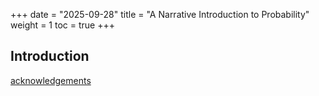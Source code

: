 +++
date = "2025-09-28"
title = "A Narrative Introduction to Probability"
weight = 1
toc = true
+++

## Introduction 
[acknowledgements](#acknowledgements)













